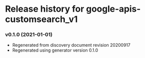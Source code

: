 # Release history for google-apis-customsearch_v1

### v0.1.0 (2021-01-01)

* Regenerated from discovery document revision 20200917
* Regenerated using generator version 0.1.0

